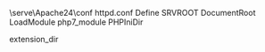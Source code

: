 \serve\Apache24\conf httpd.conf
Define SRVROOT
DocumentRoot
LoadModule php7_module
PHPIniDir


extension_dir